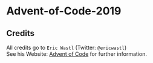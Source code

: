 # Advent-of-Code-2019

## Credits
All credits go to `Eric Wastl` (Twitter: `@ericwastl`)\
See his Website: [Advent of Code](https://adventofcode.com/) for further information.